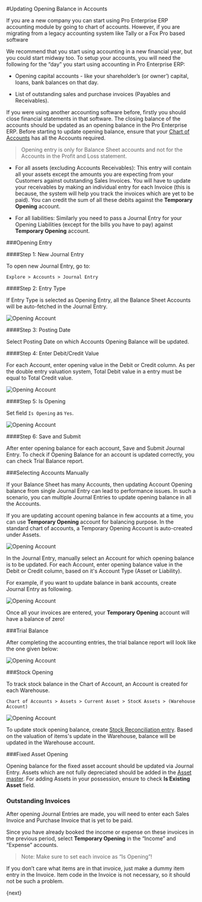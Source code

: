 #Updating Opening Balance in Accounts

If you are a new company you can start using Pro Enterprise ERP accounting module by going to chart of accounts. However, if you are migrating from a legacy accounting system like Tally or a Fox Pro based software

We recommend that you start using accounting in a new financial year, but you could start midway too. To setup your accounts, you will need the following for the “day” you start using accounting in Pro Enterprise ERP:

* Opening capital accounts - like your shareholder’s (or owner’) capital, loans, bank balances on that day.

* List of outstanding sales and purchase invoices (Payables and Receivables).

If you were using another accounting software before, firstly you should close financial statements in that software. The closing balance of the accounts should be updated as an opening balance in the Pro Enterprise ERP. Before starting to update opening balance, ensure that your [Chart of Accounts](/docs/user/manual/en/accounts/chart-of-accounts.html) has all the Accounts required.

> Opening entry is only for Balance Sheet accounts and not for the Accounts in the Profit and Loss statement.

  * For all assets (excluding Accounts Receivables): This entry will contain all your assets except the amounts you are expecting from your Customers against outstanding Sales Invoices. You will have to update your receivables by making an individual entry for each Invoice (this is because, the system will help you track the invoices which are yet to be paid). You can credit the sum of all these debits against the **Temporary Opening** account.
  
  * For all liabilities: Similarly you need to pass a Journal Entry for your Opening Liabilities (except for the bills you have to pay) against **Temporary Opening** account.

###Opening Entry

####Step 1: New Journal Entry

To open new Journal Entry, go to:

`Explore > Accounts > Journal Entry`

####Step 2: Entry Type

If Entry Type is selected as Opening Entry, all the Balance Sheet Accounts will be auto-fetched in the Journal Entry.

<img class="screenshot" alt="Opening Account" src="/docs/assets/img/accounts/opening-account-1.png">

####Step 3: Posting Date

Select Posting Date on which Accounts Opening Balance will be updated.

####Step 4: Enter Debit/Credit Value

For each Account, enter opening value in the Debit or Credit column. As per the double entry valuation system, Total Debit value in a entry must be equal to Total Credit value.

<img class="screenshot" alt="Opening Account" src="/docs/assets/img/accounts/opening-6.png">

####Step 5: Is Opening

Set field `Is Opening` as `Yes`.

<img class="screenshot" alt="Opening Account" src="/docs/assets/img/accounts/opening-3.png">

####Step 6: Save and Submit

After enter opening balance for each account, Save and Submit Journal Entry. To check if Opening Balance for an account is updated correctly, you can check Trial Balance report.

###Selecting Accounts Manually

If your Balance Sheet has many Accounts, then updating Account Opening balance from single Journal Entry can lead to performance issues. In such a scenario, you can multiple Journal Entries to update opening balance in all the Accounts.

If you are updating account opening balance in few accounts at a time, you can use **Temporary Opening** account for balancing purpose. In the standard chart of accounts, a Temporary Opening Account is auto-created under Assets.

<img class="screenshot" alt="Opening Account" src="/docs/assets/img/accounts/opening-7.png">

In the Journal Entry, manually select an Account for which opening balance is to be updated. For each Account, enter opening balance value in the Debit or Credit column, based on it's Account Type (Asset or Liability).

For example, if you want to update balance in bank accounts, create Journal Entry as following.

<img class="screenshot" alt="Opening Account" src="/docs/assets/img/accounts/opening-2.png">

Once all your invoices are entered, your **Temporary Opening** account will have a balance of zero!

###Trial Balance

After completing the accounting entries, the trial balance report will look like the one given below:

<img class="screenshot" alt="Opening Account" src="/docs/assets/img/accounts/opening-4.png">

###Stock Opening

To track stock balance in the Chart of Account, an Account is created for each Warehouse.

`Chart of Accounts > Assets > Current Asset > StocK Assets > (Warehouse Account)`

<img class="screenshot" alt="Opening Account" src="/docs/assets/img/accounts/opening-5.png">

To update stock opening balance, create [Stock Reconciliation entry](/docs/user/manual/en/stock/opening-stock.html). Based on the valuation of items's update in the Warehouse, balance will be updated in the Warehouse account.

###Fixed Asset Opening

Opening balance for the fixed asset account should be updated via Journal Entry. Assets which are not fully depreciated should be added in the [Asset master](/docs/user/manual/en/accounts/managing-fixed-assets.html). For adding Assets in your possession, ensure to check **Is Existing Asset** field.

### Outstanding Invoices

After opening Journal Entries are made, you will need to enter each Sales Invoice and Purchase Invoice that is yet to be paid.

Since you have already booked the income or expense on these invoices in the previous period, select **Temporary Opening** in the “Income” and “Expense” accounts.

> Note: Make sure to set each invoice as “Is Opening”!

If you don’t care what items are in that invoice, just make a dummy item entry in the Invoice. Item code in the Invoice is not necessary, so it should not be such a problem.

{next}
